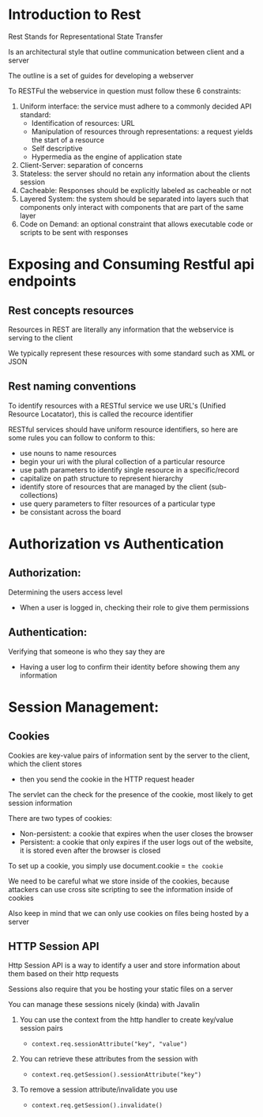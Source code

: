 # Introduction to Rest

Rest Stands for Representational State Transfer

Is an architectural style that outline communication between client and a server

The outline is a set of guides for developing a webserver

To RESTFul the webservice in question must follow these 6 constraints:

1. Uniform interface: the service must adhere to a commonly decided API standard:
    - Identification of resources: URL
    - Manipulation of resources through representations: a request yields the start of a resource
    - Self descriptive
    - Hypermedia as the engine of application state
2. Client-Server: separation of concerns
3. Stateless: the server should no retain any information about the clients session
4. Cacheable: Responses should be explicitly labeled as cacheable or not
5. Layered System: the system should be separated into layers such that components only interact with components that are part of the same layer
6. Code on Demand: an optional constraint that allows executable code or scripts to be sent with responses

# Exposing and Consuming Restful api endpoints

## Rest concepts resources

Resources in REST are literally any information that the webservice is serving to the client

We typically represent these resources with some standard such as XML or JSON

## Rest naming conventions

To identify resources with a RESTful service we use URL's (Unified Resource Locatator), this is called the recource identifier

RESTful services should have uniform resource identifiers, so here are some rules you can follow to conform to this:

-   use nouns to name resources
-   begin your uri with the plural collection of a particular resource
-   use path parameters to identify single resource in a specific/record
-   capitalize on path structure to represent hierarchy
-   identify store of resources that are managed by the client (sub-collections)
-   use query parameters to filter resources of a particular type
-   be consistant across the board

# Authorization vs Authentication

## Authorization:

Determining the users access level
- When a user is logged in, checking their role to give them permissions

## Authentication:

Verifying that someone is who they say they are
- Having a user log to confirm their identity before showing them any information

# Session Management:

## Cookies

Cookies are key-value pairs of information sent by the server to the client, which the client stores

-   then you send the cookie in the HTTP request header

The servlet can the check for the presence of the cookie, most likely to get session information

There are two types of cookies:

-   Non-persistent: a cookie that expires when the user closes the browser
-   Persistent: a cookie that only expires if the user logs out of the website, it is stored even after the browser is closed

To set up a cookie, you simply use document.cookie = `the cookie`

We need to be careful what we store inside of the cookies, because attackers can use cross site scripting to see the information inside of cookies

Also keep in mind that we can only use cookies on files being hosted by a server

## HTTP Session API

Http Session API is a way to identify a user and store information about them based on their http requests

Sessions also require that you be hosting your static files on a server

You can manage these sessions nicely (kinda) with Javalin

1. You can  use the context from the http handler to create key/value session pairs

    - `context.req.sessionAttribute("key", "value")`

2. You can retrieve these attributes from the session with

    - `context.req.getSession().sessionAttribute("key")`

3. To remove a session attribute/invalidate you use
    - `context.req.getSession().invalidate()`